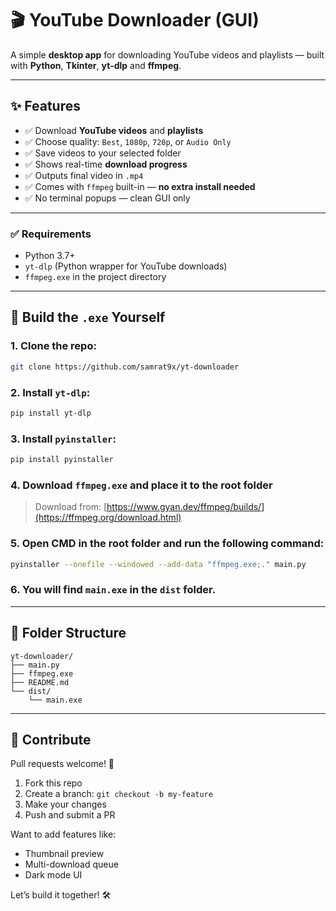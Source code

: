# 🎬 YouTube Downloader (GUI)

A simple **desktop app** for downloading YouTube videos and playlists — built with **Python**, **Tkinter**, **yt-dlp** and **ffmpeg**.

---

## ✨ Features

- ✅ Download **YouTube videos** and **playlists**
- ✅ Choose quality: `Best`, `1080p`, `720p`, or `Audio Only`
- ✅ Save videos to your selected folder
- ✅ Shows real-time **download progress**
- ✅ Outputs final video in `.mp4`
- ✅ Comes with `ffmpeg` built-in — **no extra install needed**
- ✅ No terminal popups — clean GUI only

---

### ✅ Requirements

- Python 3.7+
- `yt-dlp` (Python wrapper for YouTube downloads)
- `ffmpeg.exe` in the project directory

---

## 🔨 Build the `.exe` Yourself

### 1. Clone the repo:

```bash
git clone https://github.com/samrat9x/yt-downloader
```

### 2. Install `yt-dlp`:

```bash
pip install yt-dlp
```

### 3. Install `pyinstaller`:

```bash
pip install pyinstaller
```

### 4. Download `ffmpeg.exe` and place it to the root folder

> Download from: [https://www.gyan.dev/ffmpeg/builds/](https://ffmpeg.org/download.html)

### 5. Open CMD in the root folder and run the following command:

```bash
pyinstaller --onefile --windowed --add-data "ffmpeg.exe;." main.py
```

### 6. You will find `main.exe` in the `dist` folder.

---

## 🧱 Folder Structure

```
yt-downloader/
├── main.py
├── ffmpeg.exe
├── README.md
└── dist/
    └── main.exe
```

---

## 🤝 Contribute

Pull requests welcome! 🙌

1. Fork this repo
2. Create a branch: `git checkout -b my-feature`
3. Make your changes
4. Push and submit a PR

Want to add features like:

- Thumbnail preview
- Multi-download queue
- Dark mode UI

Let’s build it together! 🛠️

